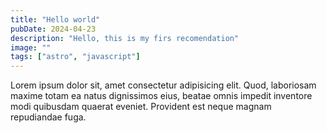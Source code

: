 ```yaml
---
title: "Hello world"
pubDate: 2024-04-23
description: "Hello, this is my firs recomendation"
image: ""
tags: ["astro", "javascript"]
---
```


Lorem ipsum dolor sit, amet consectetur adipisicing elit. Quod, laboriosam maxime totam ea natus dignissimos eius, beatae omnis impedit inventore modi quibusdam quaerat eveniet. Provident est neque magnam repudiandae fuga.
